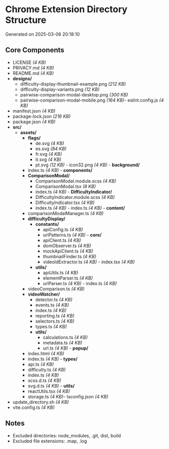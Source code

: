 # Chrome Extension Directory Structure
Generated on 2025-03-06 20:18:10

## Core Components

- LICENSE _(4 KB)_
- PRIVACY.md _(4 KB)_
- README.md _(4 KB)_
- **designs/**
    - difficulty-display-thumbnail-example.png _(212 KB)_
    - difficulty-display-variants.png _(12 KB)_
    - pairwise-comparison-modal-desktop.png _(300 KB)_
    - pairwise-comparison-modal-mobile.png _(164 KB)_- eslint.config.js _(4 KB)_
- manifest.json _(4 KB)_
- package-lock.json _(216 KB)_
- package.json _(4 KB)_
- **src/**
    - **assets/**
        - **flags/**
            - de.svg _(4 KB)_
            - es.svg _(84 KB)_
            - fr.svg _(4 KB)_
            - it.svg _(4 KB)_
            - pt.svg _(12 KB)_        - icon32.png _(4 KB)_    - **background/**
        - index.ts _(4 KB)_    - **components/**
        - **ComparisonModal/**
            - ComparisonModal.module.scss _(4 KB)_
            - ComparisonModal.tsx _(8 KB)_
            - index.ts _(4 KB)_        - **DifficultyIndicator/**
            - DifficultyIndicator.module.scss _(4 KB)_
            - DifficultyIndicator.tsx _(4 KB)_
            - index.ts _(4 KB)_        - index.ts _(4 KB)_    - **content/**
        - comparisonModalManager.ts _(4 KB)_
        - **difficultyDisplay/**
            - **constants/**
                - apiConfig.ts _(4 KB)_
                - urlPatterns.ts _(4 KB)_            - **core/**
                - apiClient.ts _(4 KB)_
                - domObserver.ts _(4 KB)_
                - mockApiClient.ts _(4 KB)_
                - thumbnailFinder.ts _(4 KB)_
                - videoIdExtractor.ts _(4 KB)_            - index.tsx _(4 KB)_
            - **utils/**
                - apiUtils.ts _(4 KB)_
                - elementParser.ts _(4 KB)_
                - urlParser.ts _(4 KB)_        - index.ts _(4 KB)_
        - videoComparison.ts _(4 KB)_
        - **videoWatcher/**
            - detector.ts _(4 KB)_
            - events.ts _(4 KB)_
            - index.ts _(4 KB)_
            - reporting.ts _(4 KB)_
            - selectors.ts _(4 KB)_
            - types.ts _(4 KB)_
            - **utils/**
                - calculations.ts _(4 KB)_
                - metadata.ts _(4 KB)_
                - url.ts _(4 KB)_    - **popup/**
        - index.html _(4 KB)_
        - index.ts _(4 KB)_    - **types/**
        - api.ts _(4 KB)_
        - difficulty.ts _(4 KB)_
        - index.ts _(4 KB)_
        - scss.d.ts _(4 KB)_
        - svg.d.ts _(4 KB)_    - **utils/**
        - reactUtils.tsx _(4 KB)_
        - storage.ts _(4 KB)_- tsconfig.json _(4 KB)_
- update_directory.sh _(4 KB)_
- vite.config.ts _(4 KB)_

## Notes
- Excluded directories: node_modules, .git, dist, build
- Excluded file extensions: .map, .log
